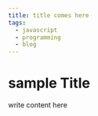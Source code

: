 ```yaml
---
title: title comes here
tags:
  - javascript
  - programming
  - blog
---
```


# sample Title

write content here
